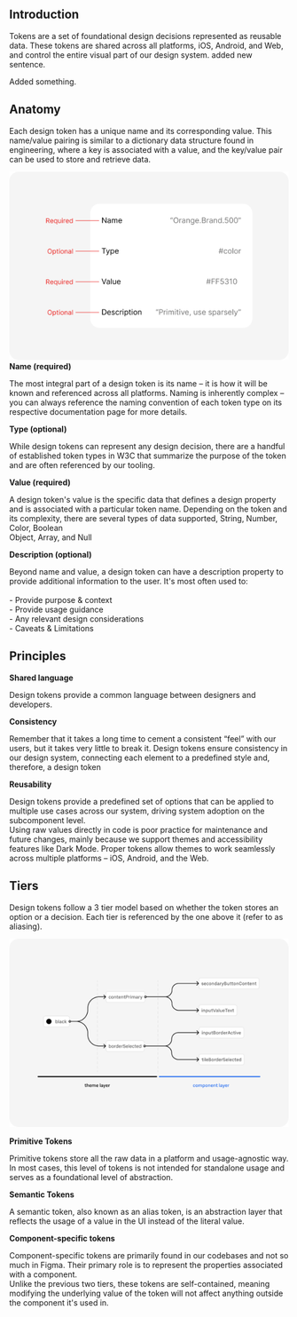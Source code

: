 <h2 style="text-align: left">Introduction
</h2>
<p style="text-align: left">Tokens are a set of foundational design decisions represented as reusable data. These tokens are shared across all platforms, iOS, Android, and Web, and control the entire visual part of our design system. added new sentence.
</p>
<p style="text-align: left">Added something.
</p>
<h2 style="text-align: left">Anatomy
</h2>
<p style="text-align: left">Each design token has a unique name and its corresponding value. This name/value pairing is similar to a dictionary data structure found in engineering, where a key is associated with a value, and the key/value pair can be used to store and retrieve data.
</p>
<p style="text-align: left"><strong><img src="https://raw.githubusercontent.com/tiresomefanatic/EchoProdTest/Digital/public/images/1738568301805-Token-naming.png" alt="">Name (required)</strong>
</p>
<p style="text-align: left">The most integral part of a design token is its name – it is how it will be known and referenced across all platforms. Naming is inherently complex – you can always reference the naming convention of each token type on its respective documentation page for more details.
</p>
<p style="text-align: left"><strong>Type (optional)</strong>
</p>
<p style="text-align: left">While design tokens can represent any design decision, there are a handful of established token types in W3C that summarize the purpose of the token and are often referenced by our tooling.
</p>
<p style="text-align: left"><strong>Value (required)</strong>
</p>
<p style="text-align: left">A design token's value is the specific data that defines a design property and is associated with a particular token name. Depending on the token and its complexity, there are several types of data supported, String, Number, Color, Boolean<br>Object, Array, and Null
</p>
<p style="text-align: left"><strong>Description (optional)</strong>
</p>
<p style="text-align: left">Beyond name and value, a design token can have a description property to provide additional information to the user. It's most often used to:<br>
<br>- Provide purpose &amp; context<br>- Provide usage guidance<br>- Any relevant design considerations<br>- Caveats &amp; Limitations
</p>
<h2 style="text-align: left">Principles
</h2>
<p style="text-align: left"><strong>Shared language</strong>
</p>
<p style="text-align: left">Design tokens provide a common language between designers and developers.
</p>
<p style="text-align: left"><strong>Consistency</strong>
</p>
<p style="text-align: left">Remember that it takes a long time to cement a consistent “feel” with our users, but it takes very little to break it. Design tokens ensure consistency in our design system, connecting each element to a predefined style and, therefore, a design token
</p>
<p style="text-align: left"><strong>Reusability</strong>
</p>
<p style="text-align: left">Design tokens provide a predefined set of options that can be applied to multiple use cases across our system, driving system adoption on the subcomponent level.<br>Using raw values directly in code is poor practice for maintenance and future changes, mainly because we support themes and accessibility features like Dark Mode. Proper tokens allow themes to work seamlessly across multiple platforms – iOS, Android, and the Web.
</p>
<h2 style="text-align: left">Tiers
</h2>
<p style="text-align: left">Design tokens follow a 3 tier model based on whether the token stores an option or a decision. Each tier is referenced by the one above it (refer to as aliasing).
</p>
<p style="text-align: left">
<img src="https://raw.githubusercontent.com/tiresomefanatic/EchoProdTest/Digital/public/images/1738568530572-tiers.png" alt="">
</p>
<p style="text-align: left"><strong>Primitive Tokens</strong>
</p>
<p style="text-align: left">Primitive tokens store all the raw data in a platform and usage-agnostic way. In most cases, this level of tokens is not intended for standalone usage and serves as a foundational level of abstraction.
</p>
<p style="text-align: left"><strong>Semantic Tokens</strong>
</p>
<p style="text-align: left">A semantic token, also known as an alias token, is an abstraction layer that reflects the usage of a value in the UI instead of the literal value.
</p>
<p style="text-align: left"><strong>Component-specific tokens</strong>
</p>
<p style="text-align: left">Component-specific tokens are primarily found in our codebases and not so much in Figma. Their primary role is to represent the properties associated with a component.<br>Unlike the previous two tiers, these tokens are self-contained, meaning modifying the underlying value of the token will not affect anything outside the component it's used in.
</p>
<p style="text-align: left">
</p>